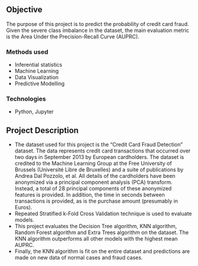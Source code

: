 ## Objective
The purpose of this project is to predict the probability of credit card fraud. Given the severe class imbalance in the dataset, the main evaluation metric is the Area Under the Precision-Recall Curve (AUPRC).

### Methods used
* Inferential statistics
* Machine Learning
* Data Visualization
* Predictive Modelling

### Technologies
* Python, Jupyter

## Project Description
* The dataset used for this project is the “Credit Card Fraud Detection” dataset. The data represents credit card transactions that occurred over two days in September 2013 by European cardholders. The dataset is credited to the Machine Learning Group at the Free University of Brussels (Université Libre de Bruxelles) and a suite of publications by Andrea Dal Pozzolo, et al. All details of the cardholders have been anonymized via a principal component analysis (PCA) transform. Instead, a total of 28 principal components of these anonymized features is provided. In addition, the time in seconds between transactions is provided, as is the purchase amount (presumably in Euros).
* Repeated Stratified k-Fold Cross Validation technique is used to evaluate models. 
* This project evaluates the Decision Tree algorithm, KNN algorithm, Random Forest algorithm and Extra Trees algorithm on the dataset. The KNN algorithm outperforms all other models with the highest mean AUPRC.
* Finally, the KNN algorithm is fit on the entire dataset and predictions are made on new data of normal cases and fraud cases.
